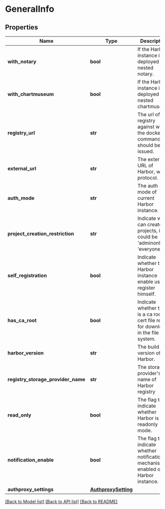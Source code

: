# GeneralInfo

## Properties
Name | Type | Description | Notes
------------ | ------------- | ------------- | -------------
**with_notary** | **bool** | If the Harbor instance is deployed with nested notary. | [optional] 
**with_chartmuseum** | **bool** | If the Harbor instance is deployed with nested chartmuseum. | [optional] 
**registry_url** | **str** | The url of registry against which the docker command should be issued. | [optional] 
**external_url** | **str** | The external URL of Harbor, with protocol. | [optional] 
**auth_mode** | **str** | The auth mode of current Harbor instance. | [optional] 
**project_creation_restriction** | **str** | Indicate who can create projects, it could be &#x27;adminonly&#x27; or &#x27;everyone&#x27;. | [optional] 
**self_registration** | **bool** | Indicate whether the Harbor instance enable user to register himself. | [optional] 
**has_ca_root** | **bool** | Indicate whether there is a ca root cert file ready for download in the file system. | [optional] 
**harbor_version** | **str** | The build version of Harbor. | [optional] 
**registry_storage_provider_name** | **str** | The storage provider&#x27;s name of Harbor registry | [optional] 
**read_only** | **bool** | The flag to indicate whether Harbor is in readonly mode. | [optional] 
**notification_enable** | **bool** | The flag to indicate whether notification mechanism is enabled on Harbor instance. | [optional] 
**authproxy_settings** | [**AuthproxySetting**](AuthproxySetting.md) |  | [optional] 

[[Back to Model list]](../README.md#documentation-for-models) [[Back to API list]](../README.md#documentation-for-api-endpoints) [[Back to README]](../README.md)


